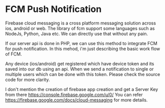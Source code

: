 # FCM Push Notification
Firebase cloud messaging is a cross platform messaging solution across ios, android or web. The library of fcm support some languages such as NodeJs, Python, Java etc. We can directly use that without any pain.

If our server api is done in PHP, we can use this method to integrate FCM for push notification. In this mehod, i'm just describing the basic work flow of FCM.

Any device (ios/android) get registered which have device token and its saved into our db using an api. When we send a notification to single or multiple users which can be done with this token. Please check the source code for more clarity.

I don't mention the creation of firebase app creation and get a Server Key from there https://console.firebase.google.com/u/0/ You can refer https://firebase.google.com/docs/cloud-messaging for more details.


